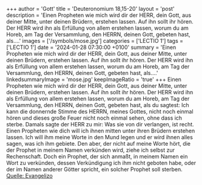 +++
author = 'Gott'
title = 'Deuteronomium 18,15-20'
layout = 'post'
description = 'Einen Propheten wie mich wird dir der HERR, dein Gott, aus deiner Mitte, unter deinen Brüdern, erstehen lassen. Auf ihn sollt ihr hören. Der HERR wird ihn als Erfüllung von allem erstehen lassen, worum du am Horeb, am Tag der Versammlung, den HERRN, deinen Gott, gebeten hast, als....'
images = ['/symbols/mose.jpg']
categories = ['LECTIO 1']
tags = ['LECTIO 1']
date = '2024-01-28 07:30:00 +0100'
summary = 'Einen Propheten wie mich wird dir der HERR, dein Gott, aus deiner Mitte, unter deinen Brüdern, erstehen lassen. Auf ihn sollt ihr hören. Der HERR wird ihn als Erfüllung von allem erstehen lassen, worum du am Horeb, am Tag der Versammlung, den HERRN, deinen Gott, gebeten hast, als....'
linkedsummaryImage = 'mose.jpg'
keepImageRatio = 'true'
+++
Einen Propheten wie mich wird dir der HERR, dein Gott, aus deiner Mitte, unter deinen Brüdern, erstehen lassen. Auf ihn sollt ihr hören.
Der HERR wird ihn als Erfüllung von allem erstehen lassen, worum du am Horeb, am Tag der Versammlung, den HERRN, deinen Gott, gebeten hast, als du sagtest: Ich kann die donnernde Stimme des HERRN, meines Gottes, nicht noch einmal hören und dieses große Feuer nicht noch einmal sehen, ohne dass ich sterbe.<!--more-->
Damals sagte der HERR zu mir: Was sie von dir verlangen, ist recht.
Einen Propheten wie dich will ich ihnen mitten unter ihren Brüdern erstehen lassen. Ich will ihm meine Worte in den Mund legen und er wird ihnen alles sagen, was ich ihm gebiete.
Den aber, der nicht auf meine Worte hört, die der Prophet in meinem Namen verkünden wird, ziehe ich selbst zur Rechenschaft.
Doch ein Prophet, der sich anmaßt, in meinem Namen ein Wort zu verkünden, dessen Verkündigung ich ihm nicht geboten habe, oder der im Namen anderer Götter spricht, ein solcher Prophet soll sterben.<br> [Quelle: Evangelizo](https://evangeliumtagfuertag.org/DE/gospel)